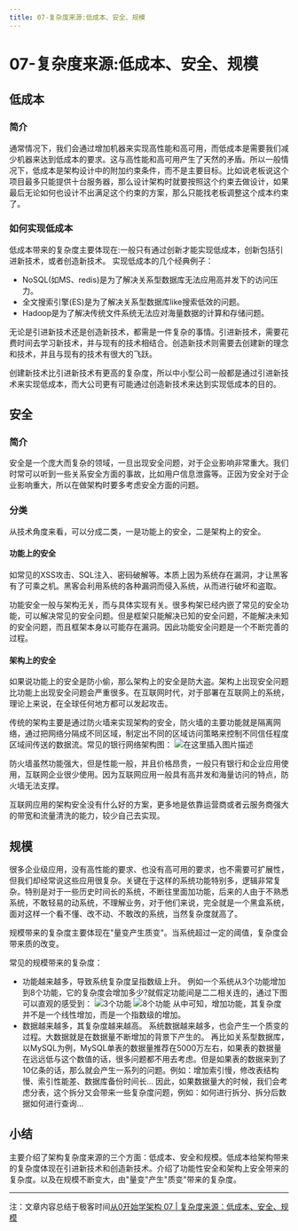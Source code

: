 ```yaml
---
title: 07-复杂度来源:低成本、安全、规模
---
```

# 07-复杂度来源:低成本、安全、规模
## 低成本
### 简介
通常情况下，我们会通过增加机器来实现高性能和高可用，而低成本是需要我们减少机器来达到低成本的要求。这与高性能和高可用产生了天然的矛盾。所以一般情况下，低成本是架构设计中的附加约束条件，而不是主要目标。比如说老板说这个项目最多只能提供十台服务器，那么设计架构时就要按照这个约束去做设计，如果最后无论如何也设计不出满足这个约束的方案，那么只能找老板调整这个成本约束了。
### 如何实现低成本
低成本带来的复杂度主要体现在:一般只有通过创新才能实现低成本，创新包括引进新技术，或者创造新技术。
实现低成本的几个经典例子：
 - NoSQL(如MS、redis)是为了解决关系型数据库无法应用高并发下的访问压力。
 - 全文搜索引擎(ES)是为了解决关系型数据库like搜索低效的问题。
 - Hadoop是为了解决传统文件系统无法应对海量数据的计算和存储问题。
 
无论是引进新技术还是创造新技术，都需是一件复杂的事情。引进新技术，需要花费时间去学习新技术，并与现有的技术相结合。创造新技术则需要去创建新的理念和技术，并且与现有的技术有很大的飞跃。

创建新技术比引进新技术有更高的复杂度，所以中小型公司一般都是通过引进新技术来实现低成本，而大公司更有可能通过创造新技术来达到实现低成本的目的。
## 安全
### 简介
安全是一个庞大而复杂的领域，一旦出现安全问题，对于企业影响非常重大。我们时常可以听到一些关系安全方面的事故，比如用户信息泄露等。正因为安全对于企业影响重大，所以在做架构时要多考虑安全方面的问题。
### 分类
从技术角度来看，可以分成二类，一是功能上的安全，二是架构上的安全。

#### 功能上的安全
如常见的XSS攻击、SQL注入、密码破解等。本质上因为系统存在漏洞，才让黑客有了可乘之机。黑客会利用系统的各种漏洞而侵入系统，从而进行破坏和盗取。

功能安全一般与架构无关，而与具体实现有关。很多构架已经内嵌了常见的安全功能，可以解决常见的安全问题。但是框架只能解决已知的安全问题，不能解决未知的安全问题，而且框架本身以可能存在漏洞。因此功能安全问题是一个不断完善的过程。
#### 架构上的安全
如果说功能上的安全是防小偷，那么架构上的安全是防大盗。架构上出现安全问题比功能上出现安全问题会严重很多。在互联网时代，对于部署在互联网上的系统，理论上来说，在全球任何地方都可以发起攻击。

传统的架构主要是通过防火墙来实现架构的安全，防火墙的主要功能就是隔离网络，通过把网络分隔成不同区域，制定出不同的区域访问策略来控制不同信任程度区域间传送的数据流。常见的银行网络架构图：
![在这里插入图片描述](https://img-blog.csdn.net/20181023111449344?watermark/2/text/aHR0cHM6Ly9ibG9nLmNzZG4ubmV0L3hpYW94aXpoZQ==/font/5a6L5L2T/fontsize/400/fill/I0JBQkFCMA==/dissolve/70)

防火墙虽然功能强大，但是性能一般，并且价格昂贵，一般只有银行和企业应用使用，互联网企业很少使用。因为互联网应用一般具有高并发和海量访问的特点，防火墙无法支撑。

互联网应用的架构安全没有什么好的方案，更多地是依靠运营商或者云服务商强大的带宽和流量清洗的能力，较少自己去实现。

## 规模
很多企业级应用，没有高性能的要求、也没有高可用的要求，也不需要可扩展性，但我们却经常说这些应用很复杂。关键在于这样的系统功能特别多，逻辑非常复杂。特别是对于一些历史时间长的系统，不断往里面加功能，后来的人由于不熟悉系统，不敢轻易的动系统，不理解业务，对于他们来说，完全就是一个黑盒系统，面对这样一个看不懂、改不动、不敢改的系统，当然复杂度就高了。

规模带来的复杂度主要体现在"量变产生质变"。当系统超过一定的阈值，复杂度会带来质的改变。

常见的规模带来的复杂度：

 - 功能越来越多，导致系统复杂度呈指数级上升。
 例如一个系统从3个功能增加到8个功能，它的复杂度会增加多少?就假定功能间是二二相关连的，通过下图可以直观的感受到：
![3个功能](https://img-blog.csdn.net/20181023130943719?watermark/2/text/aHR0cHM6Ly9ibG9nLmNzZG4ubmV0L3hpYW94aXpoZQ==/font/5a6L5L2T/fontsize/400/fill/I0JBQkFCMA==/dissolve/70)
![8个功能](https://img-blog.csdn.net/20181023131019808?watermark/2/text/aHR0cHM6Ly9ibG9nLmNzZG4ubmV0L3hpYW94aXpoZQ==/font/5a6L5L2T/fontsize/400/fill/I0JBQkFCMA==/dissolve/70)
从中可知，增加功能，其复杂度并不是一个线性增加，而是一个指数级的增加。
- 数据越来越多，其复杂度越来越高。
系统数据越来越多，也会产生一个质变的过程。大数据就是在数据量不断增加的背景下产生的。
再比如关系型数据库，以MySQL为例，MySQL单表的数据量推荐在5000万左右，如果表的数据量在远远低与这个数值的话，很多问题都不用去考虑。但是如果表的数据来到了10亿条的话，那么就会产生一系列的问题。例如：增加索引慢，修改表结构慢、索引性能差、数据库备份时间长...
因此，如果数据量大的时候，我们会考虑分表，这个拆分又会带来一些复杂度问题，例如：如何进行拆分、拆分后数据如何进行查询...
## 小结
主要介绍了架构复杂度来源的三个方面：低成本、安全和规模。低成本给架构带来的复杂度体现在引进新技术和创造新技术。介绍了功能性安全和架构上安全带来的复杂度。以及在规模不断变大，由"量变"产生"质变"带来的复杂度。


---
注：文章内容总结于极客时间[从0开始学架构 07 | 复杂度来源：低成本、安全、规模](https://time.geekbang.org/column/article/6990)

<Valine/>